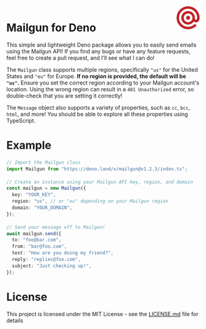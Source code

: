 <a href="https://github.com/Schotsl/Mailgun">
    <img src="logo.svg" alt="Mailgun logo" title="Mailgun" align="right" height="60" />
</a>

# Mailgun for Deno

This simple and lightweight Deno package allows you to easily send emails using
the Mailgun API! If you find any bugs or have any feature requests, feel free to
create a pull request, and I’ll see what I can do!

The `Mailgun` class supports multiple regions, specifically `"us"` for the United States and `"eu"` for Europe. **If no region is provided, the default will be `"us"`.** Ensure you set the correct region according to your Mailgun account's location. Using the wrong region can result in a `401 Unauthorized` error, so double-check that you are setting it correctly!

The `Message` object also supports a variety of properties, such as `cc`, `bcc`, `html`, and more! You should be able to explore all these properties using TypeScript.

# Example

```typescript
// Import the Mailgun class
import Mailgun from "https://deno.land/x/mailgun@v1.2.3/index.ts";

// Create an instance using your Mailgun API key, region, and domain
const mailgun = new Mailgun({
  key: "YOUR_KEY",
  region: "us", // or "eu" depending on your Mailgun region
  domain: "YOUR_DOMAIN",
});

// Send your message off to Mailgun!
await mailgun.send({
  to: "foo@bar.com",
  from: "bar@foo.com",
  text: "How are you doing my friend?",
  reply: "replies@foo.com",
  subject: "Just checking up!",
});
```

# License

This project is licensed under the MIT License - see the
[LICENSE.md](LICENSE.md) file for details
